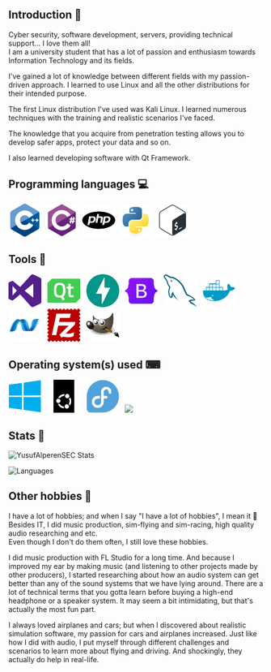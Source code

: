 ## Introduction 🚀
<p>
Cyber security, software development, servers, providing technical support... I love them all!<br>
I am a university student that has a lot of passion and enthusiasm towards Information Technology and its fields.

I've gained a lot of knowledge between different fields with my passion-driven approach.
I learned to use Linux and all the other distributions for their intended purpose.

The first Linux distribution I've used was Kali Linux. I learned numerous techniques with the training and realistic scenarios I've faced.

The knowledge that you acquire from penetration testing allows you to develop safer apps, protect your data and so on.

I also learned developing software with Qt Framework.
</p>

## Programming languages 💻
<img src="https://raw.githubusercontent.com/devicons/devicon/master/icons/cplusplus/cplusplus-original.svg" width="65">&nbsp;
<img src="https://raw.githubusercontent.com/devicons/devicon/master/icons/csharp/csharp-original.svg" width="65">&nbsp;
<img src="https://raw.githubusercontent.com/devicons/devicon/master/icons/php/php-plain.svg" width="65">&nbsp;
<img src="https://raw.githubusercontent.com/devicons/devicon/master/icons/python/python-original.svg" width="65">&nbsp;
<img src="https://raw.githubusercontent.com/devicons/devicon/master/icons/bash/bash-plain.svg" width="65">

## Tools 🔨
<img src="https://raw.githubusercontent.com/devicons/devicon/master/icons/visualstudio/visualstudio-plain.svg" width="65">&nbsp;&nbsp;
<img src="https://raw.githubusercontent.com/devicons/devicon/master/icons/qt/qt-original.svg" width="65">&nbsp;&nbsp;
<img src="https://raw.githubusercontent.com/devicons/devicon/master/icons/fastapi/fastapi-original.svg" width="65">&nbsp;&nbsp;
<img src="https://raw.githubusercontent.com/devicons/devicon/master/icons/bootstrap/bootstrap-original.svg" width="65">&nbsp;&nbsp;
<img src="https://raw.githubusercontent.com/devicons/devicon/master/icons/mysql/mysql-original.svg" width="65">&nbsp;&nbsp;
<img src="https://raw.githubusercontent.com/devicons/devicon/master/icons/docker/docker-plain.svg" width="65">&nbsp;&nbsp;
<img src="https://raw.githubusercontent.com/devicons/devicon/master/icons/dot-net/dot-net-original.svg" width="65">&nbsp;&nbsp;
<img src="https://raw.githubusercontent.com/devicons/devicon/master/icons/filezilla/filezilla-plain.svg" width="65">&nbsp;&nbsp;
<img src="https://raw.githubusercontent.com/devicons/devicon/master/icons/gimp/gimp-original.svg" width="65">

## Operating system(s) used ⌨
<img src="https://raw.githubusercontent.com/devicons/devicon/master/icons/windows8/windows8-original.svg" width="65">&nbsp;&nbsp;
<img src="https://raw.githubusercontent.com/devicons/devicon/master/icons/ubuntu/ubuntu-plain.svg" width="65">&nbsp;&nbsp;
<img src="https://raw.githubusercontent.com/devicons/devicon/master/icons/fedora/fedora-plain.svg" width="65">&nbsp;&nbsp;
<img src="https://upload.wikimedia.org/wikipedia/commons/2/2b/Kali-dragon-icon.svg" width="65">



## Stats 💾
![YusufAlperenSEC Stats](https://github-readme-stats.vercel.app/api?username=YusufAlperenSEC&show_icons=true&theme=dark)

![Languages](https://github-readme-stats.vercel.app/api/top-langs/?username=YusufAlperenSEC&show_icons=true&theme=dark&langs_count=8)

## Other hobbies 🎾
<p>
I have a lot of hobbies; and when I say "I have a lot of hobbies", I mean it 🙂<br>
Besides IT, I did music production, sim-flying and sim-racing, high quality audio researching and etc.<br>
Even though I don't do them often, I still love these hobbies.

I did music production with FL Studio for a long time. And because I improved my ear by making music (and listening to other projects made by other producers), I started researching about how an audio system can get better than any of the sound systems that we have lying around. There are a lot of technical terms that you gotta learn before buying a high-end headphone or a speaker system. It may seem a bit intimidating, but that's actually the most fun part.

I always loved airplanes and cars; but when I discovered about realistic simulation software, my passion for cars and airplanes increased. Just like how I did with audio, I put myself through different challenges and scenarios to learn more about flying and driving. And shockingly, they actually do help in real-life.
</p>
